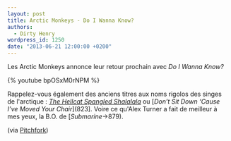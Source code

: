 ```yaml
---
layout: post
title: Arctic Monkeys - Do I Wanna Know?
authors:
  - Dirty Henry
wordpress_id: 1250
date: "2013-06-21 12:00:00 +0200"
---
```


Les Arctic Monkeys annonce leur retour prochain avec _Do I Wanna Know?_

{% youtube bpOSxM0rNPM %}

Rappelez-vous également des anciens titres aux noms rigolos des singes de
l'arctique : [_The Hellcat Spangled Shalalala_](872) ou [*Don’t Sit Down ‘Cause
I’ve Moved Your Chair*](823]. Voire ce qu'Alex Turner a fait de meilleur à mes
yeux, la B.O. de [_Submarine_->879).

(via
[Pitchfork](http://pitchfork.com/news/51224-listen-new-arctic-monkeys-do-i-wanna-know/))
